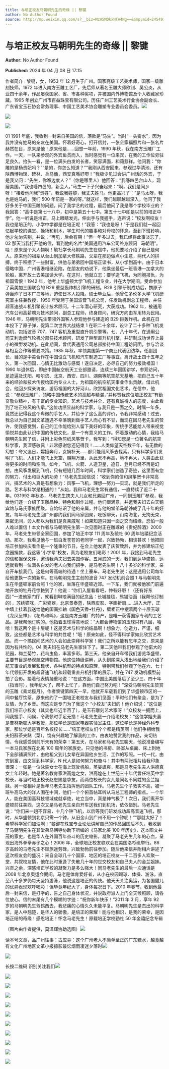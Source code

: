 ```yaml
---
title: 与培正校友马朝明先生的奇缘 || 黎键
author: No Author Found
source: http://mp.weixin.qq.com/s?__biz=MzA5MDkxNTA4Ng==&amp;mid=2454914902&amp;idx=1&amp;sn=f671249a6a93428d1fff3cb00d355287&amp;chksm=87a3cf37b0d446219616ef7a5446f159fdd49cff5eaf4842b9e081717c84141edaf3685e41f3&poc_token=HJ_Do2ejHyO-wNZGG8Q1S8FdPgy1YBBEob-nUEme
---
```


# 与培正校友马朝明先生的奇缘 || 黎键

**Author:** No Author Found

**Published:** 2024 年 04 月 08 日 17:15

作者简介   黎键，女，1953 年 12 月生于广州。国家高级工艺美术师，国家一级雕刻技师。1972 年进入南方玉雕工艺厂，先后师从著名玉雕大师欧钊、吴公炎，从业四十余年，作品屡获国家、省、市各种奖项，并被国内外博物馆及个人收藏家珍藏。1995 年创立广州市百益珠宝有限公司。历任广州工艺美术行业协会副会长、广东省宝玉石协会常务理事、中国工艺美术协会雕塑专业委员会委员。![](https://mmbiz.qpic.cn/mmbiz_gif/bL2iaicTYdZn65AWYKUfgF0tmzWiazXZ2SKplTrIaNLWbEms1nVxYmPsbqUVjS91KDoRA8vQoB1iaDGzu3vgcSAs4g/640?wx_fmt=gif)

![](https://mmbiz.qpic.cn/mmbiz_png/bL2iaicTYdZn65AWYKUfgF0tmzWiazXZ2SKEhsYUia18IfjjoNGpZTvxnicMrRbmWoaAHgWDAWkSjOfWdvtREa4rYZQ/640?wx_fmt=png)

![](https://mmbiz.qpic.cn/mmbiz_jpg/PJWG74pLsMYKflicoYPwfaWwwAZXbDxUm0Uj9nh059z9NNrAW31k6UxsnyvGN2ah9DnujicGM5ssAq2nFlTib1k5g/640)

01 1991 年底，我收到一封来自美国的信，落款是“马生”。当时“一头雾水”，因为我并没有姓马的亲友在美国。怀着好奇心，打开信封，一张全家福照片和一张名片赫然在目，原来是他！原来他是……回想一年前，1990 年秋，我在南方玉雕厂工作。一天，一队来参观的外宾鱼贯而入，当时感觉有一位来宾，在我的工作位旁驻足良久。抬头一看，是一位满头白发的长者，笑容满面，和蔼慈祥。他问我：“你雕的是杨贵妃吗？”“是的，你怎么知道？”“我刚从西安回来，参观过华清池、还有陕西博物馆、碑林、兵马俑，西安真喺好嘢！”我极少见过会讲广州话的外宾，于是我又问：“先生，你喺边度人？”（你是哪里人）他回答：“我喺四邑台山人，现居美国。”“我也喺四邑的，新会人。”马生一下子兴奋起来：“啊，我们是同乡呀！”接着他问我“贵姓”，我说我姓黎，我丈夫姓马。他更高兴了：“是马太呀，我也是姓马的，我们 500 年前是一家的呀。”就这样，我们越聊越越深入，他问了我好多关于中国玉雕的问题，问了我学艺的过程，最后他问了我是哪个学校毕业的？我回答：“高中是第七十八中，初中是第五十七中。第五十七中即是以前的培正中学”。他一听说是培正，马上眼睛发光，伸出手与我握手，连声说：“校友啊校友！我也是培正的，小学中学都是在培正呢！”我答：“我也是呀！”于是我们就一起回忆起学校的课堂、操场和树木，学生时代的趣事和对母校的怀念。至到下班铃响，他才匆匆告别，并说：“再见，后会有期！”但一年多过去，我已经将此事淡忘了。02 那天当我打开他的信，看到他的名片“美国通用汽车公司终身顾问   马朝明”。哇！原来是个大人物啊！毓社学长马朝明先生在信中，他扼要地介绍了自己是何人。原来他的祖辈从台山到加拿大修铁路，父辈在那边做点小生意，两代人的拼搏，终于积攒了一些财富，供他与弟弟回中国培正读书，从小学到高中。由于日本侵略中国，广州香港相继沦陷，在朋友的劝说下，他乘坐最后一班香港—加拿大的轮船，离开故土去美加读大学。在这时，他就立志：要学造飞机，为同胞报仇，为祖国雪恨！1942 年，他考上华盛顿大学飞机工程专业，并在大学期间，受命参加了英美加三国联合的 B29 重型轰炸机引擎的研制。B29 引擎研制成功后，携原子弹轰炸了日本广岛等地，迫使日本人投降。硕士毕业后，他曾任多伦多大学飞机研究室主任兼教授，1950 年受聘于美国波音飞机公司，任发动机副总工程师，并任超音速战斗机引擎设计技术顾问。十二年潜心研究，大获成功。1962 年，被通用汽车公司高薪聘为技术顾问，副总工程师，终身顾问，研究方向由军用转为民用。1946 年，马朝明先生带领外国客人参观他参与建造的 B29 巨轰炸机。此机在日本投下了原子弹，促第二次世界大战结束 1 在职二十余年，设计了二十多种飞机发动机，包括波音 707，747 客机及重型直升机引擎等。七、八十年代，在通用公司艾利逊燃气轮机分部任技术顾问，研发了巨型直升机引擎，并研制成功世界上最小的微型发动机。在此期间，曾代表通用公司总部接待中国工程访问团，参与洽谈与相互合作等重要决策。1985 年秋，率领美国第一个商业代表团访华，任副团长，目的是中美合作在中国设立飞机和汽车制造工厂等事宜。离开故土四十五年之久，第一次回国，心情无比激动与感慨！遂自决定，必尽自己的努力报效祖国！1990 年退休后，即应中国航空航天工业部邀请，连续三年回国讲学，参观访问，足迹遍及沈阳、哈尔滨、北京、西安、四川、湖南等航空航天基地，把自己五十年来的经验和技术传授给国内专业人士，为祖国的航空航天事业作出贡献。借此机会，他回乡探亲访友，游历祖国的大好河山，欣赏祖国文化艺术。在信中，他说：“参观玉雕厂，领略中国传统艺术的高超与精湛，”并称赞我这位培正校友“有勤奋敬业精神，有丰富的专业知识，艺术与技术并全，还有真诚待人的态度，由此看到了培正校风的传承。”这位功绩显赫的科学家，与我只是一面之交，时隔一年多，竟然还记得我这个卑微的手艺人，并给予了这么高的评价，令我非常感动！过去，我总以为自己因文革遭遇不幸落魄到做手艺人而心有不甘，而现在因马老先生的赞许，使我感觉到，自己的工作能给别人留下美好的印象，传统手艺能给人带来视觉愉悦并由此认识中国的传统文化，是一个有意义的工作。怀着激动的心情，我给马朝明先生回了信，并附上彩色剪纸风筝贺卡。我写到：“得知您是一位著名的航空科学家，我深感敬佩！非常感谢您还记得我！……人类仰望天空数千年，有无数的幻想：夸父追日，嫦娥奔月，女娲补天……都只能用风筝去探索。只有科学家们发明了飞机，人们才能飞上天空，翱翔万里，从此天不再高，地不再大，人类由此获得更多的时间和空间。如今，飞机、火箭、人造卫星，追日、登月已经不再是幻想。由风筝发展到飞机，只有短短几百年时间，科学家们创造了奇迹，这里面有您的努力、付出和巨大的功劳！”马老先生回信说：“收到你的信和风筝贺卡非常高兴，搞艺术的人真是有想象力：风筝—飞机，理想—努力—实现，就是我们所走的路。艺术与科学是相通的！”从始，我和马老先生常有通信，一直持续了近二十年。031992 年秋冬，马老先生携夫人儿女和兄弟回广州，一同到玉雕厂参观，我给他们逐一介绍了玉雕品种、特色和制作过程。他们很满意，并邀我夫妇去白天鹅宾馆与马氏家族团聚。自始结识了他的亲属，并与他的堂弟马朝铮成了几十年的好友。每年马老先生回广州都约我们同马家团聚，吃饭聊天，山南海北，无拘无束，亲密无间，旁人都以为我们是真亲戚呢！如果知道只因一面之交而结缘，恐怕一般人难以置信！本文作者与马朝明先生第一次见面时正在雕琢的《贵妃醉酒》2000 年，马老先生带领全家回国，参加了培正中学 111 周年及毓社 60 周年钻禧纪念活动。那次，我看见他与一班白发苍苍的老同学一起，兴致勃勃，相谈甚欢！他把回培正参加校庆看作是一个隆重的节日，在会上他发表了庆贺致辞，并为修建培正纪念园捐款，我这等“小字辈”校友，真为老校友们喝彩！2001 年，我接到马老先生的信和担保文件，邀请我两夫妇去美国作客。五月底的一天，我们到达华盛顿，远远就看到一位满头白发的老人向我们招手，是马老先生啊！八十多岁的科学家，亲自开车接我们，这是何等高端的待遇！坐上豪车，马老先生说：这是通用公司每年给他更换一次的新车。在马朝明先生主创的波音 747 发动机前合照 1 与马朝明先生在华盛顿家前合照 1 他的家，坐落在华盛顿近郊。一下车，我们就被他家门前遍地开放的牡丹花惊艳到了！他说：“你们入屋看看吧，仲有好嘢！（还有好东西）”一进他家门厅，就看到琳琅满目的纪念品：长城挂毯，熊猫油画（我帮他订制的），苏绣猫咪，广彩瓷器，北京景泰蓝，陕西皮影、字画折扇……进入大厅，正中墙上挂着我送给他的国画挂轴《国色天香•牡丹》，壁柜正中摆着两个十层玉球《龙凤呈祥》、《花鸟和鸣》，这是南方玉雕厂的特产，是唯一获得国家专利的工艺品。是我帮他订购的。他指着玉球得意地说：“大都会博物馆的玉球只有八层，哈哈！我这两个是十层呢！这是艺术与科学的结晶啊！想象力，创造力，严谨，细致，这些都是艺术与科学的共性呢！”哦！原来如此，怪不得科学家如此欣赏艺术品，而一个搞民间艺术的人会如此崇拜科学家！我们之所以能有忘年之交，原来是因为有共性的。04 我夫妇在马老先生家住下了。第二天他带我们参观了他偌大的花园，梅兰菊竹，花鸟虫鱼，丰富多彩。第三天，他亲自开车带我们游览华盛顿，主要节目是参观航空博物馆。他这位特级讲解，从头到尾深入浅出地给我们介绍了航天事业的发展和现状，各种机型的特点和原理，特别带我们参观了他在六、七十年代领衔开发的超音速飞机和超载重直升机引擎的展示，并在 747 发动机模型前拍了合影。接着他表情凝重地说：“在这方面，中国比美国落后了至少三、四十年（指当时），我年纪大了，帮不上忙了，靠他们自己努力吧！”深受马朝明先生赞赏的玉雕《乘龙揽月》，作者黎键第四天一早，他就开车载我们到了华盛顿市区的一间中餐厅饮茶，原来他约了一围培正老校友与我们见面！平时他们有聚会，是为了友情，为了乡音。而这次是专门为了我这个 “小校友”夫妇的！他介绍说：“这位是我们培正小校友（其实也年近半百了），是玉石雕刻艺术家呀！”众校友一拥而上，同我握手、问候，令我顿时手足无措！马老先生逐一介绍老校友：“这位学姐夫妻是普林斯顿大学教授，那位学长是国家电器实验室主任，这位学长是神经外科专家，那位学姐是百年名校校长……”培正老校友们个个都是精英啊！他们争相给我夫妇斟茶夹餸（菜），饶有兴趣地了解我的工作，由衷地赞赏我的作品，亲切热情，令我感受到前所未有的荣幸！第五天，在马家和马老先生聊天，他说准备编写一本马氏家族在北美 100 周年的家族史。只见他的书房、卧室从桌面、床上到地下全部铺满照片，由他祖父到儿女辈在异国他乡生活、工作的写照。一代一代，由穷到富，由文盲到科学家，N 代人是如何努力和奋斗！其中有两张相片给我印象很深：一张是一位泳装女士在海上驾驶帆船，英姿飒爽，那是马老先生夫人洪德真女士年轻时。她是著名教育家洪高煌之女，洪高煌在上世纪三十年代曾任培英中学校长，与当时培正校长赵恩赐是挚友，而两位校长的女儿是同名不同姓的金兰姐妹。另一张相片是当年马老先生指挥他的团队工作。马老先生个子敦实不高，被一班牛高马大的洋人围在中间，他们一个个俯首帖耳听从马总工程师的指点。一个华人，能在美国高科技领域成就卓绝，屹立当中，真是神气极了！次日，我们离开华盛顿前往美西，这次又是马老先生亲自开车送我们到机场，依依惜别。马老先生说：“你们来一趟不容易，十几个钟飞机，以后等我们研发成功超高音速飞机，那时，从华盛顿到北京只需一个钟，从旧金山到广州不用一个钟呢！”“那就太好了！希望科学家们加油啊！”黎键在珠宝专业论坛讲解自己的作品回国后不久，我收到了马朝明先生在其堂弟马朝铮协助下所编的《马家北美 100 年历史》，这本图文并茂的家史，也是华人在外国百年奋斗的历史缩影，凝聚了马老先生几年的心血，呈现出海外拳拳赤子之心！2006 年，全球培正校友联欢会在美国洛杉矶举行。86 岁高龄的马老先生不顾旅途劳碌，兴致勃勃前往参加。随后他来信并附相片讲述了这次校友会的盛况：来自全球几十个国家、地区的培正校友一千二百多人欢聚一堂，共叙校友情，他在此时重逢了失散几十年的世交校友和自己夫人的金兰姐妹。兴奋之余，深感培正学校的凝聚力是多么强大！同马老先生的最后一次通话是 2008 年北京奥运会期间。马老是体育爱好者，从小在校园踢球、体操、游泳，直至八十多岁仍每天坚持游泳，他说这是培正的传统。他天天关注奥运，为各国健儿的优异表现欢呼喝彩！但毕竟年纪大了，身体每况日下。2010 年春节，收到他最后一封来信，是打字的，告之自己身体状况，并说政府派人上门全天候照顾，请各位放心。信的末尾有几个模糊的字迹：“祝你新年快乐！”2011 年 3 月，享年 92 岁的马朝明先生驾鹤西去，我悲痛的心情久久未能平复。马朝明先生是杰出的科学家，是人中翘楚，是华人的骄傲，是培正的荣耀！能与他相识，是我的荣幸，是因培正结的奇缘！感恩培正！怀念马老先生！原载培正学校勤社 50 年金禧纪念专辑

（图片由作者提供，莫泽辉协助选图）![](https://mmbiz.qpic.cn/mmbiz_jpg/PJWG74pLsMYKflicoYPwfaWwwAZXbDxUm39oy2xwGItm4sXRIm3eoTJC1bBicPNosT5wkgpmPPXrN8lZpm0XbIzg/640)

读本号文章，品广州往事：古应芬：这个广州老人不简单至正的广东糖水，越食越有文化广州地区文革小报掠影最忆烟雨凄迷夕落时![](https://mmbiz.qpic.cn/mmbiz_gif/Ljib4So7yuWj0euzhSSicTsfxP6FrZnOtmDxU1mZVfP2eY8XX7VxQfZ0OomE4OiaeibmPULK8W9BD0thEo2wwyGACg/640?wx_fmt=gif&from=appmsg)

![](https://mmbiz.qpic.cn/mmbiz_jpg/PJWG74pLsMYKflicoYPwfaWwwAZXbDxUmWCIfibQGfOeicicHaEKlS4iaMK7W0OYIwTozW7GliaeNl1iazc5k8sVk9W2Q/640)

长按二维码 识别关注我们![](https://mmbiz.qpic.cn/mmbiz_png/Ljib4So7yuWhscwv0r45Rz0CYSZ99JxcQtNQUiaciciaeLPjUibMHjtanp9M5fOiajmuxc02cAZIZykWYA3roCgDBIEA/640?wx_fmt=png)

![](https://mmbiz.qpic.cn/mmbiz_jpg/PJWG74pLsMYKflicoYPwfaWwwAZXbDxUmtUSRtmaYvvickcuQPibBBj8mibOksfw7vvkFUp4nW7dsKPAmZ9eNDNH7g/640)

![](https://mmbiz.qpic.cn/mmbiz_jpg/PJWG74pLsMYKflicoYPwfaWwwAZXbDxUmF4y0ZSUgJKwGh7LgjHpkLzFl1J9ia8pvoChcgKhvx3BPQMxwPOUNIuQ/640)

![](https://mmbiz.qpic.cn/mmbiz_png/Ljib4So7yuWhscwv0r45Rz0CYSZ99JxcQtNQUiaciciaeLPjUibMHjtanp9M5fOiajmuxc02cAZIZykWYA3roCgDBIEA/640?wx_fmt=png)

![](https://mmbiz.qpic.cn/mmbiz_jpg/PJWG74pLsMYKflicoYPwfaWwwAZXbDxUmEV2a7EsOqkZkkf3icZ1BCicc23Zw1GXDDHz3zZhuMicj8OrQfdYcCWbGQ/640)

![](https://mmbiz.qpic.cn/mmbiz_png/Ljib4So7yuWhscwv0r45Rz0CYSZ99JxcQtNQUiaciciaeLPjUibMHjtanp9M5fOiajmuxc02cAZIZykWYA3roCgDBIEA/640?wx_fmt=png)

![](https://mmbiz.qpic.cn/mmbiz_jpg/PJWG74pLsMYKflicoYPwfaWwwAZXbDxUmVSlDwrpTIDIaRxRqgZKAQQMiaSPEpg1CpjqnuzU8PHp6WGu2sDZv2wQ/640?wx_fmt=jpeg&from=appmsg)

![](https://mmbiz.qpic.cn/mmbiz_jpg/PJWG74pLsMYKflicoYPwfaWwwAZXbDxUmwJalwibfk2WZwLfx92kb8GJuk8biciaJF8JJJoDOZaibTTRnn3u7qUByUg/640)

![](https://mmbiz.qpic.cn/mmbiz_gif/PJWG74pLsMYf2b50xFTbTsibmjv5gNVOxZegUj8mrKtpuzCpBAYnQw9duHfIcNnUzicicnGUSv4EWPSTRAPvV9g3w/640?wx_fmt=gif&tp=webp&wxfrom=5&wx_lazy=1)

![](https://mmbiz.qpic.cn/mmbiz_gif/LZjKIN1WiaWibiaaAVbWazMfWZxtYPRFouBZIgjk1pvUJxBoic7u5ALicabk68jw9hclI0qBMXLgiaianXjicQ3cbPGopw/640?tp=webp&wxfrom=5&wx_lazy=1&wx_fmt=gif)

![](https://mmbiz.qpic.cn/mmbiz_jpg/PJWG74pLsMazV2RHiaTlhYBA8U8J1HK9rWHnBRRAsibyxWmtIFxjS6Bgibk77Pm6ibDJXawjkpCricb1RwvEMrsTU2Q/640?tp=webp&wxfrom=5&wx_lazy=1&wx_co=1&wx_fmt=other)
